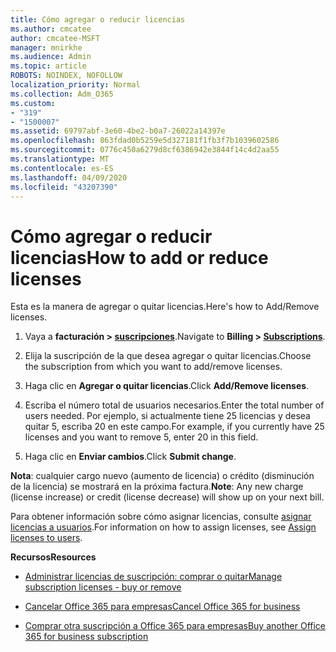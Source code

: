```yaml
---
title: Cómo agregar o reducir licencias
ms.author: cmcatee
author: cmcatee-MSFT
manager: mnirkhe
ms.audience: Admin
ms.topic: article
ROBOTS: NOINDEX, NOFOLLOW
localization_priority: Normal
ms.collection: Adm_O365
ms.custom:
- "319"
- "1500007"
ms.assetid: 69797abf-3e60-4be2-b0a7-26022a14397e
ms.openlocfilehash: 863fdad0b5259e5d327181f1fb3f7b1039602586
ms.sourcegitcommit: 0776c450a6279d8cf6386942e3844f14c4d2aa55
ms.translationtype: MT
ms.contentlocale: es-ES
ms.lasthandoff: 04/09/2020
ms.locfileid: "43207390"
---
```

# <a name="how-to-add-or-reduce-licenses"></a><span data-ttu-id="98315-102">Cómo agregar o reducir licencias</span><span class="sxs-lookup"><span data-stu-id="98315-102">How to add or reduce licenses</span></span>

<span data-ttu-id="98315-103">Esta es la manera de agregar o quitar licencias.</span><span class="sxs-lookup"><span data-stu-id="98315-103">Here's how to Add/Remove licenses.</span></span>
  
1. <span data-ttu-id="98315-104">Vaya a **facturación > [suscripciones](https://portal.office.com/adminportal/home#/subscriptions)**.</span><span class="sxs-lookup"><span data-stu-id="98315-104">Navigate to **Billing > [Subscriptions](https://portal.office.com/adminportal/home#/subscriptions)**.</span></span>

2. <span data-ttu-id="98315-105">Elija la suscripción de la que desea agregar o quitar licencias.</span><span class="sxs-lookup"><span data-stu-id="98315-105">Choose the subscription from which you want to add/remove licenses.</span></span>

3. <span data-ttu-id="98315-106">Haga clic en **Agregar o quitar licencias**.</span><span class="sxs-lookup"><span data-stu-id="98315-106">Click **Add/Remove licenses**.</span></span>

4. <span data-ttu-id="98315-107">Escriba el número total de usuarios necesarios.</span><span class="sxs-lookup"><span data-stu-id="98315-107">Enter the total number of users needed.</span></span> <span data-ttu-id="98315-108">Por ejemplo, si actualmente tiene 25 licencias y desea quitar 5, escriba 20 en este campo.</span><span class="sxs-lookup"><span data-stu-id="98315-108">For example, if you currently have 25 licenses and you want to remove 5, enter 20 in this field.</span></span>

5. <span data-ttu-id="98315-109">Haga clic en **Enviar cambios**.</span><span class="sxs-lookup"><span data-stu-id="98315-109">Click **Submit change**.</span></span>

<span data-ttu-id="98315-110">**Nota**: cualquier cargo nuevo (aumento de licencia) o crédito (disminución de la licencia) se mostrará en la próxima factura.</span><span class="sxs-lookup"><span data-stu-id="98315-110">**Note**: Any new charge (license increase) or credit (license decrease) will show up on your next bill.</span></span>

<span data-ttu-id="98315-111">Para obtener información sobre cómo asignar licencias, consulte [asignar licencias a usuarios](https://docs.microsoft.com/microsoft-365/admin/manage/assign-licenses-to-users).</span><span class="sxs-lookup"><span data-stu-id="98315-111">For information on how to assign licenses, see [Assign licenses to users](https://docs.microsoft.com/microsoft-365/admin/manage/assign-licenses-to-users).</span></span>

 <span data-ttu-id="98315-112">**Recursos**</span><span class="sxs-lookup"><span data-stu-id="98315-112">**Resources**</span></span>
  
- [<span data-ttu-id="98315-113">Administrar licencias de suscripción: comprar o quitar</span><span class="sxs-lookup"><span data-stu-id="98315-113">Manage subscription licenses - buy or remove</span></span>](https://docs.microsoft.com/en-us/microsoft-365/commerce/licenses/buy-licenses)

- [<span data-ttu-id="98315-114">Cancelar Office 365 para empresas</span><span class="sxs-lookup"><span data-stu-id="98315-114">Cancel Office 365 for business</span></span>](https://support.office.com/article/Cancel-Office-365-for-business-b1bc0bef-4608-4601-813a-cdd9f746709a)

- [<span data-ttu-id="98315-115">Comprar otra suscripción a Office 365 para empresas</span><span class="sxs-lookup"><span data-stu-id="98315-115">Buy another Office 365 for business subscription</span></span>](https://support.office.com/article/Buy-another-Office-365-for-business-subscription-fab3b86c-3359-4042-8692-5d4dc7550b7c)

